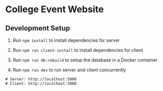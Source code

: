 # College Event Website

## Development Setup

1. Run `npm install` to install dependencies for server

2. Run `npm run client-install` to install dependencies for client

3. Run `npm run db:rebuild` to setup the database in a Docker container

4. Run `npm run dev` to run server and client concurrently

```
# Server: http://localhost:5000 
# Client: http://localhost:3000
```